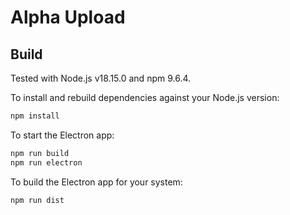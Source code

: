 # Alpha Upload

## Build

Tested with Node.js v18.15.0 and npm 9.6.4.

To install and rebuild dependencies against your Node.js version:

```sh
npm install
```

To start the Electron app:

```sh
npm run build
npm run electron
```

To build the Electron app for your system:

```sh
npm run dist
```
